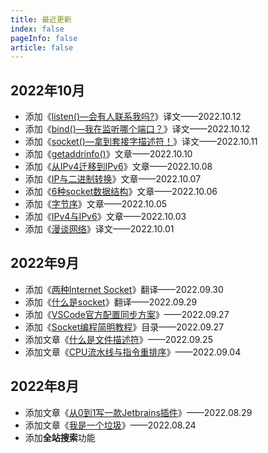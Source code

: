 ```yaml
---
title: 最近更新
index: false
pageInfo: false
article: false
---
```


## 2022年10月

- 添加《[listen()—会有人联系我吗?](/posts/network-programming/listen.md)》译文——2022.10.12
- 添加《[bind()—我在监听哪个端口？](/posts/network-programming/bind.md)》译文——2022.10.12
- 添加《[socket()—拿到套接字描述符！](/posts/network-programming/socket.md)》译文——2022.10.11
- 添加《[getaddrinfo()](/posts/network-programming/getaddrinfo.md)》文章——2022.10.10
- 添加《[从IPv4迁移到IPv6](/posts/network-programming/从IPv4迁移到IPv6.md)》文章——2022.10.08
- 添加《[IP与二进制转换](/posts/network-programming/IP与二进制转换.md)》文章——2022.10.07
- 添加《[6种socket数据结构](/posts/network-programming/6种socket数据结构.md)》文章——2022.10.06
- 添加《[字节序](/posts/network-programming/字节序.md)》文章——2022.10.05
- 添加《[IPv4与IPv6](/posts/network-programming/IPv4-IPv6.md)》文章——2022.10.03
- 添加《[漫谈网络](/posts/network-programming/漫谈网络.md)》译文——2022.10.01

## 2022年9月
- 添加《[两种Internet Socket](/posts/network-programming/两种Internet-socket.md)》翻译——2022.09.30
- 添加《[什么是socket](/posts/network-programming/什么是socket.md)》翻译——2022.09.29
- 添加《[VSCode官方配置同步方案](/posts/tools/VSCode/如何同步配置.md)》——2022.09.27
- 添加《[Socket编程简明教程](/posts/network-programming)》目录——2022.09.27
- 添加文章《[什么是文件描述符](/posts/os/什么是文件描述符.md)》——2022.09.25
- 添加文章《[CPU流水线与指令重排序](/posts/concurrency/CPU流水线与指令重排序.md)》——2022.09.04


## 2022年8月
- 添加文章《[从0到1写一款Jetbrains插件](/posts/tools/IDEA/从0到1编写一款插件.md)》——2022.08.29
- 添加文章《[我是一个垃圾](/posts/JVM/我是一个垃圾.md)》——2022.08.24
- 添加**全站搜索**功能


